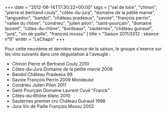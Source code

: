 +++
date = "2012-06-14T17:30:22+00:00"
tags = ["val de loire", "chinon", "pierre et bertrand couly", "côtes-du-jura", "domaine de la petite marne", "languedoc", "bandol", "château pradeaux", "savoie", "françois perrin", "vallée du rhône", "condrieu", "julien pilon", "saint-pourçain", "domaine laurent", "côtes-du-rhône", "bordeaux", "sauternes", "château guiraud", "jura", "vin de paille", "françois mossu" ]
title = "Saison 2011/2012 : séance n°9"
writer = "LeChaps"
+++

Pour cette neuvième et dernière séance de la saison, le groupe s'exerce sur les vins suivants dans une dégustation à l'aveugle :

* Chinon Pierre et Bertrand Couly 2010
* Côtes-du-Jura Domaine de la petite marne 2008
* Bandol Château Pradeaux 99 <i class="fa fa-plus-circle"></i>
* Savoie François Perrin 2009 Mondeuse <i class="fa fa-plus-circle"></i>
* Condrieu Julien Pilon 2011
* Saint Pourçain Domaine Laurent Cuvé "Franck"
* Côtes-du-Rhône blanc 2010
* Sauternes premier cru Château Guiraud 1998
* Jura Vin de Paille François Mossu 2002
